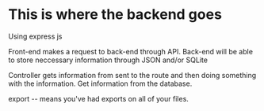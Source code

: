 # This is where the backend goes 

Using express js

Front-end makes a request to back-end through API. Back-end will be able to store neccessary information through JSON and/or SQLite

Controller gets information from sent to the route and then doing something with the information. Get information from the database. 

export -- means you've had exports on all of your files. 
